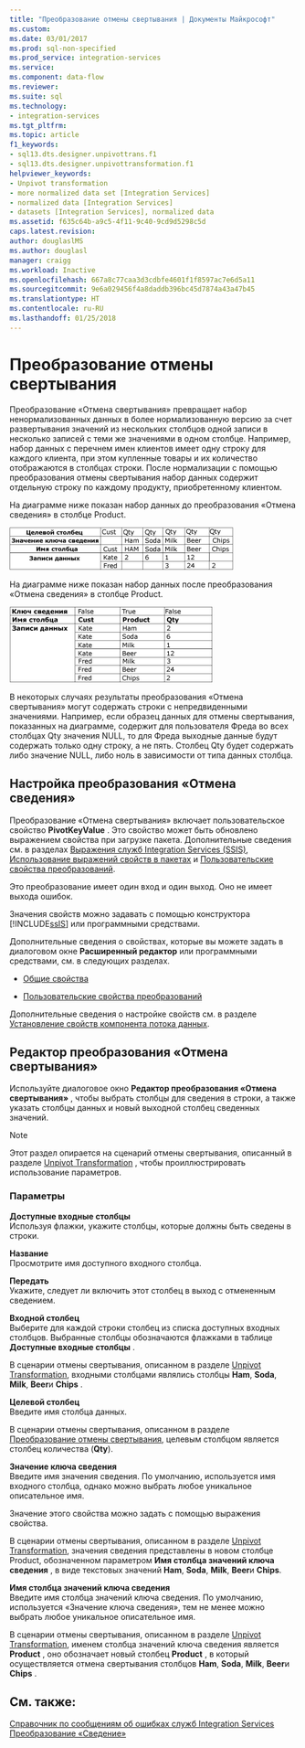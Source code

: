 ```yaml
---
title: "Преобразование отмены свертывания | Документы Майкрософт"
ms.custom: 
ms.date: 03/01/2017
ms.prod: sql-non-specified
ms.prod_service: integration-services
ms.service: 
ms.component: data-flow
ms.reviewer: 
ms.suite: sql
ms.technology:
- integration-services
ms.tgt_pltfrm: 
ms.topic: article
f1_keywords:
- sql13.dts.designer.unpivottrans.f1
- sql13.dts.designer.unpivottransformation.f1
helpviewer_keywords:
- Unpivot transformation
- more normalized data set [Integration Services]
- normalized data [Integration Services]
- datasets [Integration Services], normalized data
ms.assetid: f635c64b-a9c5-4f11-9c40-9cd9d5298c5d
caps.latest.revision: 
author: douglaslMS
ms.author: douglasl
manager: craigg
ms.workload: Inactive
ms.openlocfilehash: 667a8c77caa3d3cdbfe4601f1f8597ac7e6d5a11
ms.sourcegitcommit: 9e6a029456f4a8daddb396bc45d7874a43a47b45
ms.translationtype: HT
ms.contentlocale: ru-RU
ms.lasthandoff: 01/25/2018
---
```

# <a name="unpivot-transformation"></a>Преобразование отмены свертывания
  Преобразование «Отмена свертывания» превращает набор ненормализованных данных в более нормализованную версию за счет развертывания значений из нескольких столбцов одной записи в несколько записей с теми же значениями в одном столбце. Например, набор данных с перечнем имен клиентов имеет одну строку для каждого клиента, при этом купленные товары и их количество отображаются в столбцах строки. После нормализации с помощью преобразования отмены свертывания набор данных содержит отдельную строку по каждому продукту, приобретенному клиентом.  
  
 На диаграмме ниже показан набор данных до преобразования «Отмена сведения» в столбце Product.  
  
 ![Набор данных после отмены сведения](../../../integration-services/data-flow/transformations/media/mw-dts-18.gif "Набор данных после отмены сведения")  
  
 На диаграмме ниже показан набор данных после преобразования «Отмена сведения» в столбце Product.  
  
 ![Набор данных до отмены сведения](../../../integration-services/data-flow/transformations/media/mw-dts-17.gif "Набор данных до отмены сведения")  
  
 В некоторых случаях результаты преобразования «Отмена свертывания» могут содержать строки с непредвиденными значениями. Например, если образец данных для отмены свертывания, показанных на диаграмме, содержит для пользователя Фреда во всех столбцах Qty значения NULL, то для Фреда выходные данные будут содержать только одну строку, а не пять. Столбец Qty будет содержать либо значение NULL, либо ноль в зависимости от типа данных столбца.  
  
## <a name="configuration-of-the-unpivot-transformation"></a>Настройка преобразования «Отмена сведения»  
 Преобразование «Отмена свертывания» включает пользовательское свойство **PivotKeyValue** . Это свойство может быть обновлено выражением свойства при загрузке пакета. Дополнительные сведения см. в разделах [Выражения служб Integration Services (SSIS)](../../../integration-services/expressions/integration-services-ssis-expressions.md), [Использование выражений свойств в пакетах](../../../integration-services/expressions/use-property-expressions-in-packages.md) и [Пользовательские свойства преобразований](../../../integration-services/data-flow/transformations/transformation-custom-properties.md).  
  
 Это преобразование имеет один вход и один выход. Оно не имеет выхода ошибок.  
  
 Значения свойств можно задавать с помощью конструктора [!INCLUDE[ssIS](../../../includes/ssis-md.md)] или программными средствами.  
  
 Дополнительные сведения о свойствах, которые вы можете задать в диалоговом окне **Расширенный редактор** или программными средствами, см. в следующих разделах.  
  
-   [Общие свойства](http://msdn.microsoft.com/library/51973502-5cc6-4125-9fce-e60fa1b7b796)  
  
-   [Пользовательские свойства преобразований](../../../integration-services/data-flow/transformations/transformation-custom-properties.md)  
  
 Дополнительные сведения о настройке свойств см. в разделе [Установление свойств компонента потока данных](../../../integration-services/data-flow/set-the-properties-of-a-data-flow-component.md).  
  
## <a name="unpivot-transformation-editor"></a>Редактор преобразования «Отмена свертывания»
  Используйте диалоговое окно **Редактор преобразования «Отмена свертывания»** , чтобы выбрать столбцы для сведения в строки, а также указать столбцы данных и новый выходной столбец сведенных значений.  
  
> [!NOTE]  
>  Этот раздел опирается на сценарий отмены свертывания, описанный в разделе [Unpivot Transformation](../../../integration-services/data-flow/transformations/unpivot-transformation.md) , чтобы проиллюстрировать использование параметров.  
  
### <a name="options"></a>Параметры  
 **Доступные входные столбцы**  
 Используя флажки, укажите столбцы, которые должны быть сведены в строки.  
  
 **Название**  
 Просмотрите имя доступного входного столбца.  
  
 **Передать**  
 Укажите, следует ли включить этот столбец в выход с отмененным сведением.  
  
 **Входной столбец**  
 Выберите для каждой строки столбец из списка доступных входных столбцов. Выбранные столбцы обозначаются флажками в таблице **Доступные входные столбцы** .  
  
 В сценарии отмены свертывания, описанном в разделе [Unpivot Transformation](../../../integration-services/data-flow/transformations/unpivot-transformation.md), входными столбцами являлись столбцы **Ham**, **Soda**, **Milk**, **Beer**и **Chips** .  
  
 **Целевой столбец**  
 Введите имя столбца данных.  
  
 В сценарии отмены свертывания, описанном в разделе [Преобразование отмены свертывания](../../../integration-services/data-flow/transformations/unpivot-transformation.md), целевым столбцом является столбец количества (**Qty**).  
  
 **Значение ключа сведения**  
 Введите имя значения сведения. По умолчанию, используется имя входного столбца, однако можно выбрать любое уникальное описательное имя.  
  
 Значение этого свойства можно задать с помощью выражения свойства.  
  
 В сценарии отмены свертывания, описанном в разделе [Unpivot Transformation](../../../integration-services/data-flow/transformations/unpivot-transformation.md), значения сведения представлены в новом столбце Product, обозначенном параметром **Имя столбца значений ключа сведения** , в виде текстовых значений **Ham**, **Soda**, **Milk**, **Beer**и **Chips**.  
  
 **Имя столбца значений ключа сведения**  
 Введите имя столбца значений ключа сведения. По умолчанию, используется «Значение ключа сведения», тем не менее можно выбрать любое уникальное описательное имя.  
  
 В сценарии отмены свертывания, описанном в разделе [Unpivot Transformation](../../../integration-services/data-flow/transformations/unpivot-transformation.md), именем столбца значений ключа сведения является **Product** , оно обозначает новый столбец **Product** , в который осуществляется отмена свертывания столбцов **Ham**, **Soda**, **Milk**, **Beer**и **Chips** .  
  
## <a name="see-also"></a>См. также:  
 [Справочник по сообщениям об ошибках служб Integration Services](../../../integration-services/integration-services-error-and-message-reference.md)   
 [Преобразование «Сведение»](../../../integration-services/data-flow/transformations/pivot-transformation.md)  
  
  
